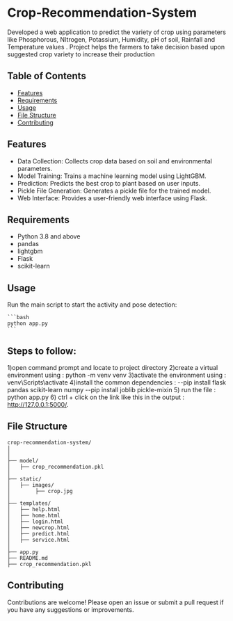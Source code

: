 # Crop-Recommendation-System
Developed a web application to predict the variety of crop using parameters like Phosphorous, NItrogen, Potassium, Humidity, pH of soil, Rainfall and Temperature values . Project helps the farmers to take decision based upon suggested crop variety to increase their production

## Table of Contents

- [Features](#features)
- [Requirements](#requirements)
- [Usage](#usage)
- [File Structure](#file-structure)
- [Contributing](#contributing)

## Features

- Data Collection: Collects crop data based on soil and environmental parameters.
- Model Training: Trains a machine learning model using LightGBM.
- Prediction: Predicts the best crop to plant based on user inputs.
- Pickle File Generation: Generates a pickle file for the trained model.
- Web Interface: Provides a user-friendly web interface using Flask.

## Requirements

- Python 3.8 and above
- pandas
- lightgbm
- Flask
- scikit-learn

## Usage

 Run the main script to start the activity and pose detection:

    ```bash
    python app.py
    ```

## Steps to follow:

  1)open command prompt and locate to project directory
  2)create a virtual environment using : python -m venv venv
  3)activate the environment using : venv\Scripts\activate
  4)install the common dependencies : --pip install flask pandas scikit-learn numpy
                                    --pip install joblib pickle-mixin
  5) run the file : python app.py
  6) ctrl + click on the link like this in the output : http://127.0.0.1:5000/.

## File Structure

```plaintext
crop-recommendation-system/
│
│
├── model/
│   ├── crop_recommendation.pkl
│
├── static/
│   ├── images/
│        ├── crop.jpg
│
├── templates/
│   ├── help.html
│   ├── home.html
│   ├── login.html
│   ├── newcrop.html
│   ├── predict.html
│   ├── service.html
│
├── app.py
├── README.md
├── crop_recommendation.pkl

```

## Contributing
Contributions are welcome! Please open an issue or submit a pull request if you have any suggestions or improvements.

